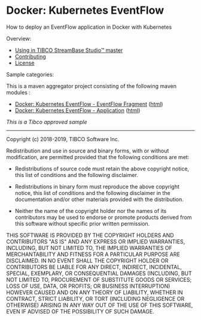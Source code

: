 # Docker: Kubernetes EventFlow

How to deploy an EventFlow application in Docker with Kubernetes

Overview:

* [Using in TIBCO StreamBase Studio&trade; master](docs/studio.md)
* [Contributing](docs/contributing.md)
* [License](docs/LICENSE)

Sample categories:

This is a maven aggregator project consisting of the following maven modules :

* [Docker: Kubernetes EventFlow - EventFlow Fragment](ef-kubernetes-ef/src/site/markdown/index.md) ([html](https://tibcosoftware.github.io/tibco-streaming-samples/10.5.0-SNAPSHOT/ef-kubernetes-ef/))
* [Docker: Kubernetes EventFlow - Application](ef-kubernetes-app/src/site/markdown/index.md) ([html](https://tibcosoftware.github.io/tibco-streaming-samples/10.5.0-SNAPSHOT/ef-kubernetes-app/))

_This is a Tibco approved sample_

---
Copyright (c) 2018-2019, TIBCO Software Inc.

Redistribution and use in source and binary forms, with or without
modification, are permitted provided that the following conditions are met:

* Redistributions of source code must retain the above copyright notice, this
  list of conditions and the following disclaimer.

* Redistributions in binary form must reproduce the above copyright notice,
  this list of conditions and the following disclaimer in the documentation
  and/or other materials provided with the distribution.

* Neither the name of the copyright holder nor the names of its
  contributors may be used to endorse or promote products derived from
  this software without specific prior written permission.

THIS SOFTWARE IS PROVIDED BY THE COPYRIGHT HOLDERS AND CONTRIBUTORS "AS IS"
AND ANY EXPRESS OR IMPLIED WARRANTIES, INCLUDING, BUT NOT LIMITED TO, THE
IMPLIED WARRANTIES OF MERCHANTABILITY AND FITNESS FOR A PARTICULAR PURPOSE ARE
DISCLAIMED. IN NO EVENT SHALL THE COPYRIGHT HOLDER OR CONTRIBUTORS BE LIABLE
FOR ANY DIRECT, INDIRECT, INCIDENTAL, SPECIAL, EXEMPLARY, OR CONSEQUENTIAL
DAMAGES (INCLUDING, BUT NOT LIMITED TO, PROCUREMENT OF SUBSTITUTE GOODS OR
SERVICES; LOSS OF USE, DATA, OR PROFITS; OR BUSINESS INTERRUPTION) HOWEVER
CAUSED AND ON ANY THEORY OF LIABILITY, WHETHER IN CONTRACT, STRICT LIABILITY,
OR TORT (INCLUDING NEGLIGENCE OR OTHERWISE) ARISING IN ANY WAY OUT OF THE USE
OF THIS SOFTWARE, EVEN IF ADVISED OF THE POSSIBILITY OF SUCH DAMAGE.
